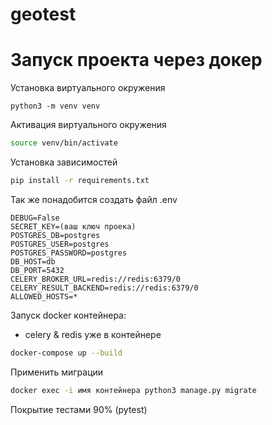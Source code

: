 # geotest
# Запуск проекта через докер
Установка виртуального окружения
```angular2htm
python3 -m venv venv
```
Активация виртуального окружения
```bash
source venv/bin/activate
```
Установка зависимостей
```bash
pip install -r requirements.txt
```
Так же понадобится создать файл .env
```env
DEBUG=False
SECRET_KEY=(ваш ключ проека)
POSTGRES_DB=postgres
POSTGRES_USER=postgres
POSTGRES_PASSWORD=postgres
DB_HOST=db
DB_PORT=5432
CELERY_BROKER_URL=redis://redis:6379/0
CELERY_RESULT_BACKEND=redis://redis:6379/0
ALLOWED_HOSTS=*
```
Запуск docker контейнера:
- celery & redis уже в контейнере

```bash
docker-compose up --build
```
Применить миграции 

```bash
docker exec -i имя контейнера python3 manage.py migrate
```

Покрытие тестами 90% (pytest)
